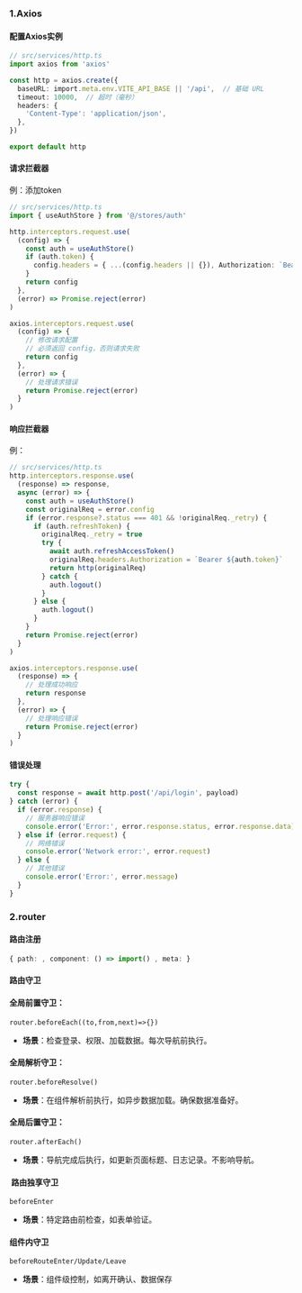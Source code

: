 ### 1.Axios
#### 配置Axios实例
```ts
// src/services/http.ts
import axios from 'axios'

const http = axios.create({
  baseURL: import.meta.env.VITE_API_BASE || '/api',  // 基础 URL
  timeout: 10000,  // 超时（毫秒）
  headers: {
    'Content-Type': 'application/json',
  },
})

export default http
```
#### 请求拦截器
例：添加token
```ts
// src/services/http.ts
import { useAuthStore } from '@/stores/auth'

http.interceptors.request.use(
  (config) => {
    const auth = useAuthStore()
    if (auth.token) {
      config.headers = { ...(config.headers || {}), Authorization: `Bearer ${auth.token}` }
    }
    return config
  },
  (error) => Promise.reject(error)
)

```
```ts
axios.interceptors.request.use(
  (config) => {
    // 修改请求配置
    // 必须返回 config，否则请求失败
    return config
  },
  (error) => {
    // 处理请求错误
    return Promise.reject(error)
  }
)
```
#### 响应拦截器
例：
```ts
// src/services/http.ts
http.interceptors.response.use(
  (response) => response,
  async (error) => {
    const auth = useAuthStore()
    const originalReq = error.config
    if (error.response?.status === 401 && !originalReq._retry) {
      if (auth.refreshToken) {
        originalReq._retry = true
        try {
          await auth.refreshAccessToken()
          originalReq.headers.Authorization = `Bearer ${auth.token}`
          return http(originalReq)
        } catch {
          auth.logout()
        }
      } else {
        auth.logout()
      }
    }
    return Promise.reject(error)
  }
)
```
```ts
axios.interceptors.response.use(
  (response) => {
    // 处理成功响应
    return response
  },
  (error) => {
    // 处理响应错误
    return Promise.reject(error)
  }
)
```
#### 错误处理
```ts
try {
  const response = await http.post('/api/login', payload)
} catch (error) {
  if (error.response) {
    // 服务器响应错误
    console.error('Error:', error.response.status, error.response.data)
  } else if (error.request) {
    // 网络错误
    console.error('Network error:', error.request)
  } else {
    // 其他错误
    console.error('Error:', error.message)
  }
}
```

### 2.router
#### 路由注册
```ts
{ path: , component: () => import() , meta: } 
```
#### 路由守卫
#### 全局前置守卫：
`router.beforeEach((to,from,next)=>{})`
- **场景**：检查登录、权限、加载数据。每次导航前执行。

#### 全局解析守卫：
`router.beforeResolve()`
- **场景**：在组件解析前执行，如异步数据加载。确保数据准备好。

#### 全局后置守卫：
`router.afterEach()`
- **场景**：导航完成后执行，如更新页面标题、日志记录。不影响导航。

####  路由独享守卫 
`beforeEnter`
- **场景**：特定路由前检查，如表单验证。

#### 组件内守卫
 `beforeRouteEnter/Update/Leave`
  - **场景**：组件级控制，如离开确认、数据保存
 
